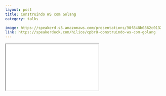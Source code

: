 ```yaml
---
layout: post
title: Construindo WS com Golang
category: talks

image: https://speakerd.s3.amazonaws.com/presentations/90f848b0862c013277c24eb30155fb9e/preview_slide_0.jpg
link: https://speakerdeck.com/hilios/cpbr8-construindo-ws-com-golang
---
```

<iframe src="//speakerdeck.com/player/90f848b0862c013277c24eb30155fb9e" allow="autoplay; encrypted-media"></iframe>
